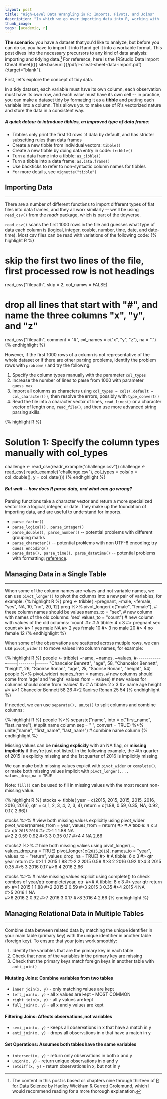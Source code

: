```yaml
---
layout: post
title: "High-Level Data Wrangling in R: Imports, Pivots, and Joins"
description: "In which we go over importing data into R, working with 'tidy data,' manipulating single tables, and joining related tables."
thumb_image: 
tags: [academic, r]
---
```


**The scenario:** you have a dataset that you'd like to analyze, but before you can do so, you have to import it into R and get it into a workable format. This post dives into the necessary precursors to any kind of data analysis: importing and tidying data.[^1] For reference, here is the [RStudio Data Import Cheat Sheet]({{ site.baseurl }}/pdf/r-cheat-sheet-data-import.pdf){:target="blank"}. 

First, let's explore the concept of tidy data.

In a tidy dataset, each variable must have its own column, each observation must have its own row, and each value must have its own cell -- in practice, you can make a dataset tidy by formatting it as a **tibble** and putting each variable into a column. This allows you to make use of R's vectorized nature and store the data in a consistent way.

##### A quick detour to introduce **tibbles**, an improved type of data frame:
* Tibbles only print the first 10 rows of data by default, and has stricter subsetting rules than data frames
* Create a new tibble from individual vectors: `tibble()`
* Create a new tibble by doing data entry in code: `tribble()`
* Turn a data frame into a tibble: `as_tibble()`
* Turn a tibble into a data frame: `as.data.frame()`
* Use backticks to refer to non-syntactic column names for tibbles
* For more details, see `vignette("tibble")`


[^1]: The content in this post is based on chapters nine through thirteen of [R for Data Science](https://r4ds.had.co.nz/index.html) by Hadley Wickham & Garrett Grolemund, which I would recommend reading for a more thorough explanation.

## Importing Data
---
There are a number of different functions to import different types of flat files into data frames, and they all work similarly -- we'll be using `read_csv()` from the *readr* package, which is part of the tidyverse.

`read_csv()` scans the first 1000 rows in the file and guesses what type of data each column is (logical, integer, double, number, time, date, and date-time). Most csv files can be read with variations of the following code:
{% highlight R %}
# skip the first two lines of the file, first processed row is not headings
read_csv("filepath", skip = 2, col_names = FALSE)

# drop all lines that start with "#", and name the three columns "x", "y", and "z"
read_csv("filepath", comment = "#", col_names = c("x", "y", "z"), na = ".")
{% endhighlight %}

However, if the first 1000 rows of a column is not representative of the whole dataset or if there are other parsing problems, identify the problem rows with `problem()` and try the following:

1. Specify the column types manually with the parameter `col_types`
2. Increase the number of lines to parse from 1000 with parameter `guess_max`
3. Import all columns as characters using `col_types = cols(.default = col_character())`, then resolve the errors, possibly with `type_convert()`
4. Read the file into a character vector of lines, `read_lines()` or a character vector of length one, `read_file()`, and then use more advanced string parsing skills.

{% highlight R %}
# Solution 1: Specify the column types manually with col_types
challenge <- read_csv(readr_example("challenge.csv"))
challenge <- read_csv(
  readr_example("challenge.csv"), 
  col_types = cols(
    x = col_double(),
    y = col_date()))
{% endhighlight %}

##### But wait -- how does R parse data, and what can go wrong?
Parsing functions take a character vector and return a more specialized vector like a logical, integer, or date. They make up the foundation of importing data, and are useful to understand for imports.

* `parse_factor()`
* `parse_logical(), parse_integer()`
* `parse_double(), parse_number()` -- potential problems with different grouping marks
* `parse_character()` -- potential problems with non UTF-8 encoding; try `guess_encoding()`
* `parse_date(), parse_time(), parse_datetime()` -- potential problems with formatting; [reference](https://r4ds.had.co.nz/data-import.html#readr-datetimes).

## Managing Data in a Single Table
---
When some of the column names are *values* and not variable names, we can use `pivot_longer()` to pivot the columns into a new pair of variables, for example:
{% highlight R %}
preg <- tribble(
  ~pregnant, ~male, ~female,
  "yes",     NA,    10,
  "no",      20,    12)
preg %>%
  pivot_longer(
  	c("male", "female"), # these column names should be values
  	names_to = "sex",    # new column with names of the old columns: 'sex'
  	values_to = "count") # new column with values of the old columns: 'count'
#> # A tibble: 4 x 3
#>   pregnant sex    count
#>   <chr>    <chr>  <dbl>
#> 1 yes      male      NA
#> 2 yes      female    10
#> 3 no       male      20
#> 4 no       female    12
{% endhighlight %}

When some of the observations are scattered across mutiple rows, we can use `pivot_wider()` to move values into column names, for example:

{% highlight R %}
people <- tribble(
  ~name,              ~names,  ~values,
  #------------------|--------|------
  "Chancelor Bennett", "age",    58,
  "Chancelor Bennett", "height", 26,
  "Saoirse Ronan",     "age",    25,
  "Saoirse Ronan",     "height", 54)
people %>%
  pivot_wider(
  	names_from = names,   # new columns should come from 'age' and 'height'
  	values_from = values) # new values for columns should come from 'values'
#> # A tibble: 2 x 3
#>  name                age height
#>  <chr>             <dbl>  <dbl>
#>1 Chancelor Bennett    58     26
#>2 Saoirse Ronan        25     54
{% endhighlight %}

If needed, we can use `separate(), unite()` to split columns and combine columns:

{% highlight R %}
people %>% 
  separate("name", into = c("first_name", "last_name"), # split name column
   sep = " ", 
   convert = TRUE) %>% 
  unite("name", "first_name", "last_name")	# combine name column
{% endhighlight %}

Missing values can be **missing explicitly** with an NA flag, or **missing implicitly** if they're just not listed. In the following example, the 4th quarter of 2015 is explicity missing and the 1st quarter of 2016 is implicitly missing. 

We can make both missing values explicit with `pivot_wider` or `complete()`, or make both missing values implicit with `pivot_longer(..., values_drop_na = TRUE`

Note: `fill()` can be used to fill in missing values with the most recent non-missing value.

{% highlight R %}
stocks <- tibble(
  year   = c(2015, 2015, 2015, 2015, 2016, 2016, 2016),
  qtr    = c(   1,    2,    3,    4,    2,    3,    4),
  return = c(1.88, 0.59, 0.35,   NA, 0.92, 0.17, 2.66))

stocks %>% # view both missing values explicitly using pivot_wider
  pivot_wider(names_from = year, values_from = return)
#> # A tibble: 4 x 3
#>    qtr `2015` `2016`
#>  <dbl>  <dbl>  <dbl>
#>1     1   1.88  NA   
#>2     2   0.59   0.92
#>3     3   0.35   0.17
#>4     4  NA      2.66

stocks2 %>% # hide both missing values using pivot_longer(..., values_drop_na = TRUE)
  pivot_longer(
  	c(`2015`,`2016`), 
  	names_to = "year", 
  	values_to = "return", 
  	values_drop_na = TRUE)
#> # A tibble: 6 x 3
#>    qtr year  return
#>  <dbl> <chr>  <dbl>
#>1     1 2015    1.88
#>2     2 2015    0.59
#>3     2 2016    0.92
#>4     3 2015    0.35
#>5     3 2016    0.17
#>6     4 2016    2.66

stocks %>% # make missing values explicit using complete() to check combos of year/qtr
  complete(year, qtr)
#># A tibble: 8 x 3
#>   year   qtr return
#>  <dbl> <dbl>  <dbl>
#>1  2015     1   1.88
#>2  2015     2   0.59
#>3  2015     3   0.35
#>4  2015     4  NA   
#>5  2016     1  NA   
#>6  2016     2   0.92
#>7  2016     3   0.17
#>8  2016     4   2.66
{% endhighlight %}

## Managing Relational Data in Multiple Tables
---
Combine data between related data by matching the unique identifier in your main table (primary key) with the unique identifier in another table (foreign key). To ensure that your joins work smoothly:

1. Identify the variables that are the primary key in each table
2. Check that none of the variables in the primary key are missing
3. Check that the primary keys match foreign keys in another table with `anti_join()`

#### **Mutating Joins:** Combine variables from two tables
* `inner join(x, y)` - only matching values are kept
* `left_join(x, y)`  - all x values are kept - MOST COMMON
* `right_join(x, y)` - all y values are kept
* `full_join(x, y)`  - all x and y values are kept

#### **Filtering Joins:** Affects observations, not variables
* `semi_join(x, y)` - keeps all observations in x that have a match in y
* `anti_join(x, y)` - drops all observations in x that have a match in y

#### **Set Operations:** Assumes both tables have the same variables
* `intersect(x, y)` - return only observations in both x and y 
* `union(x, y)`    - return unique observations in x and y
* `setdiff(x, y)`   - return observations in x, but not in y

